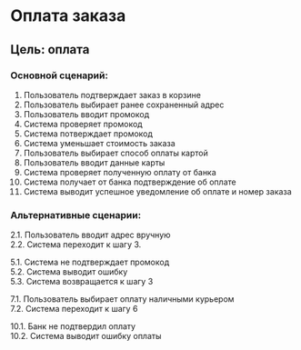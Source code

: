 # Оплата заказа
## Цель: оплата

### Основной сценарий:
1. Пользователь подтверждает заказ в корзине 
2. Пользователь выбирает ранее сохраненный адрес
3. Пользователь вводит промокод
4. Система проверяет промокод
5. Система потверждает промокод
6. Система уменьшает стоимость заказа
7. Пользователь выбирает способ оплаты картой
8. Пользователь вводит данные карты 
9. Система проверяет полученную оплату от банка
10. Система получает от банка подтверждение об оплате
11. Система выводит успешное уведомление об оплате и номер заказа

### Альтернативные сценарии:
2.1. Пользователь вводит адрес вручную\
2.2. Система переходит к шагу 3.


5.1. Система не подтверждает промокод\
5.2. Система выводит ошибку\
5.3. Система возвращается к шагу 3


7.1. Пользователь выбирает оплату наличными курьером\
7.2. Система переходит к шагу 6


10.1. Банк не подтвердил оплату\
10.2. Система выводит ошибку оплаты
